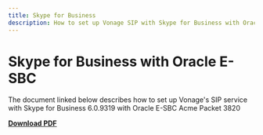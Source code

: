 ```yaml
---
title: Skype for Business
description: How to set up Vonage SIP with Skype for Business with Oracle E-SBC
---
```


# Skype for Business with Oracle E-SBC

The document linked below describes how to set up Vonage's SIP service with Skype for Business 6.0.9319 with Oracle E-SBC Acme Packet 3820

**[Download PDF](/pdf/sip/configuration/nexmo-sip-skypeforbusiness.pdf)**
